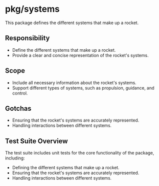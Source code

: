 # pkg/systems

This package defines the different systems that make up a rocket.

## Responsibility

*   Define the different systems that make up a rocket.
*   Provide a clear and concise representation of the rocket's systems.

## Scope

*   Include all necessary information about the rocket's systems.
*   Support different types of systems, such as propulsion, guidance, and control.

## Gotchas

*   Ensuring that the rocket's systems are accurately represented.
*   Handling interactions between different systems.

## Test Suite Overview

The test suite includes unit tests for the core functionality of the package, including:

*   Defining the different systems that make up a rocket.
*   Ensuring that the rocket's systems are accurately represented.
*   Handling interactions between different systems.
